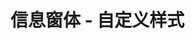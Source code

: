 # 信息窗体 - 自定义样式

<vuep template="#exampleContent"></vuep>

<script v-pre type="text/x-template" id="exampleContent">

  <template>
    <div class="map-page-container">
      <vue-map
        vid="mapDemo"  
        :center="center"
        :zoom="zoom"
        class="map-demo">
        <vue-map-info-window :position="window.position" :visible="window.visible" >
          <div class="info-window">
            <div class="info-window-header">
              <span class="info-window-header-title">自定义样式</span>
              <i @click="window.visible=false">×</i>
            </div>
          </div>
        </vue-map-info-window>
      </vue-map>
    </div>
  </template>

  <style>
    .map-demo {
      height: 300px;
    }
    /* 重写外层默认样式 */
    .gm-style .gm-style-iw-c {
      padding: 0;
    }
    .gm-style .gm-style-iw-d {
      overflow: hidden!important;
    }
    .gm-style .gm-style-iw-d+button {
      display: none!important;
    }

    .info-window {
      width: 350px;
      height: 250px;
      color: #666;
    }
    .info-window-header {
      background-color: #305fe6;
      line-height: 40px;
      border-top-left-radius: 8px;
      border-top-right-radius: 8px;
      color: #fff;
      padding-left: 10px;
      display: flex;
    }
    .info-window-header .info-window-header-title {
      flex: 1
    }
    .info-window-header i {
      cursor: pointer;
      line-height: 40px;
      margin-right: 10px;
      font-style: normal;
      font-size: 20px;
    }
  </style>

  <script>
    module.exports = {
      data: function() {
        let center = [121.59996, 31.197646];
        return {
          zoom: 12,
          center,
          window: {
            position: center,
            visible: true
          }
        };
      },

      created() {
      }
    };
  </script>

</script>
